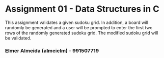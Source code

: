 # Assignment 01 - Data Structures in C

This assignment validates a given sudoku grid. In addition, a board will randomly be generated and a user will be prompted to enter the first two rows of the randomly generated sudoku grid. The modified sudoku grid will be validated.

### Elmer Almeida (almeielm) - 991507719